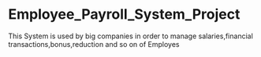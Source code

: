 # Employee_Payroll_System_Project
This System is used by big companies in order to manage salaries,financial transactions,bonus,reduction and so on of Employes
